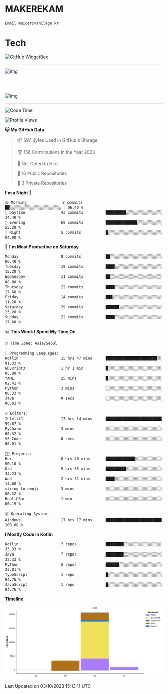 # MAKEREKAM

`Email maicer@vanilage.kr`

# Tech

[![GitHub WidgetBox](https://github-widgetbox.vercel.app/api/skills?languages=python,js,ts,c,cpp,cs,java,kotlin,bash,md,html,css,xml,yaml,swift,powershell,json,R,SQL&includeNames=true&theme=darkmode)](https://github.com/Jurredr/github-widgetbox)

---

![img](https://github-readme-stats.vercel.app/api/top-langs/?username=MAKEREKAM&layout=compact&theme=gruvbox)

<br>
<br>

![img](https://github-readme-stats.vercel.app/api/?username=MAKEREKAM&layout=compact&theme=gruvbox)

---

<!--START_SECTION:waka-->
![Code Time](http://img.shields.io/badge/Code%20Time-14%20hrs%2045%20mins-blue)

![Profile Views](http://img.shields.io/badge/Profile%20Views-0-blue)

**🐱 My GitHub Data** 

> 📦 597 Bytes Used in GitHub's Storage 
 > 
> 🏆 156 Contributions in the Year 2023
 > 
> 🚫 Not Opted to Hire
 > 
> 📜 16 Public Repositories 
 > 
> 🔑 3 Private Repositories 
 > 
**I'm a Night 🦉** 

```text
🌞 Morning                8 commits           ██░░░░░░░░░░░░░░░░░░░░░░░   06.40 % 
🌆 Daytime                43 commits          █████████░░░░░░░░░░░░░░░░   34.40 % 
🌃 Evening                69 commits          ██████████████░░░░░░░░░░░   55.20 % 
🌙 Night                  5 commits           █░░░░░░░░░░░░░░░░░░░░░░░░   04.00 % 
```
📅 **I'm Most Productive on Saturday** 

```text
Monday                   8 commits           ██░░░░░░░░░░░░░░░░░░░░░░░   06.40 % 
Tuesday                  19 commits          ████░░░░░░░░░░░░░░░░░░░░░   15.20 % 
Wednesday                11 commits          ██░░░░░░░░░░░░░░░░░░░░░░░   08.80 % 
Thursday                 22 commits          ████░░░░░░░░░░░░░░░░░░░░░   17.60 % 
Friday                   14 commits          ███░░░░░░░░░░░░░░░░░░░░░░   11.20 % 
Saturday                 29 commits          ██████░░░░░░░░░░░░░░░░░░░   23.20 % 
Sunday                   22 commits          ████░░░░░░░░░░░░░░░░░░░░░   17.60 % 
```


📊 **This Week I Spent My Time On** 

```text
🕑︎ Time Zone: Asia/Seoul

💬 Programming Languages: 
Kotlin                   15 hrs 47 mins      ███████████████████████░░   91.33 % 
GDScript3                1 hr 1 min          █░░░░░░░░░░░░░░░░░░░░░░░░   05.89 % 
YAML                     25 mins             █░░░░░░░░░░░░░░░░░░░░░░░░   02.41 % 
Python                   3 mins              ░░░░░░░░░░░░░░░░░░░░░░░░░   00.33 % 
Java                     0 secs              ░░░░░░░░░░░░░░░░░░░░░░░░░   00.02 % 

🔥 Editors: 
IntelliJ                 17 hrs 14 mins      █████████████████████████   99.67 % 
PyCharm                  3 mins              ░░░░░░░░░░░░░░░░░░░░░░░░░   00.32 % 
VS Code                  0 secs              ░░░░░░░░░░░░░░░░░░░░░░░░░   00.01 % 

🐱‍💻 Projects: 
Hux                      8 hrs 40 mins       █████████████░░░░░░░░░░░░   50.10 % 
Ord                      5 hrs 55 mins       █████████░░░░░░░░░░░░░░░░   34.23 % 
Wad                      2 hrs 32 mins       ████░░░░░░░░░░░░░░░░░░░░░   14.68 % 
string-to-emoji          3 mins              ░░░░░░░░░░░░░░░░░░░░░░░░░   00.32 % 
HealthBar                1 min               ░░░░░░░░░░░░░░░░░░░░░░░░░   00.19 % 

💻 Operating System: 
Windows                  17 hrs 17 mins      █████████████████████████   100.00 % 
```

**I Mostly Code in Kotlin** 

```text
Kotlin                   7 repos             ████████░░░░░░░░░░░░░░░░░   33.33 % 
Java                     7 repos             ████████░░░░░░░░░░░░░░░░░   33.33 % 
Python                   5 repos             ██████░░░░░░░░░░░░░░░░░░░   23.81 % 
TypeScript               1 repo              █░░░░░░░░░░░░░░░░░░░░░░░░   04.76 % 
JavaScript               1 repo              █░░░░░░░░░░░░░░░░░░░░░░░░   04.76 % 
```



**Timeline**

![Lines of Code chart](https://raw.githubusercontent.com/MAKEREKAM/MAKEREKAM/main/assets/bar_graph.png)


 Last Updated on 03/10/2023 15:13:11 UTC
<!--END_SECTION:waka-->
